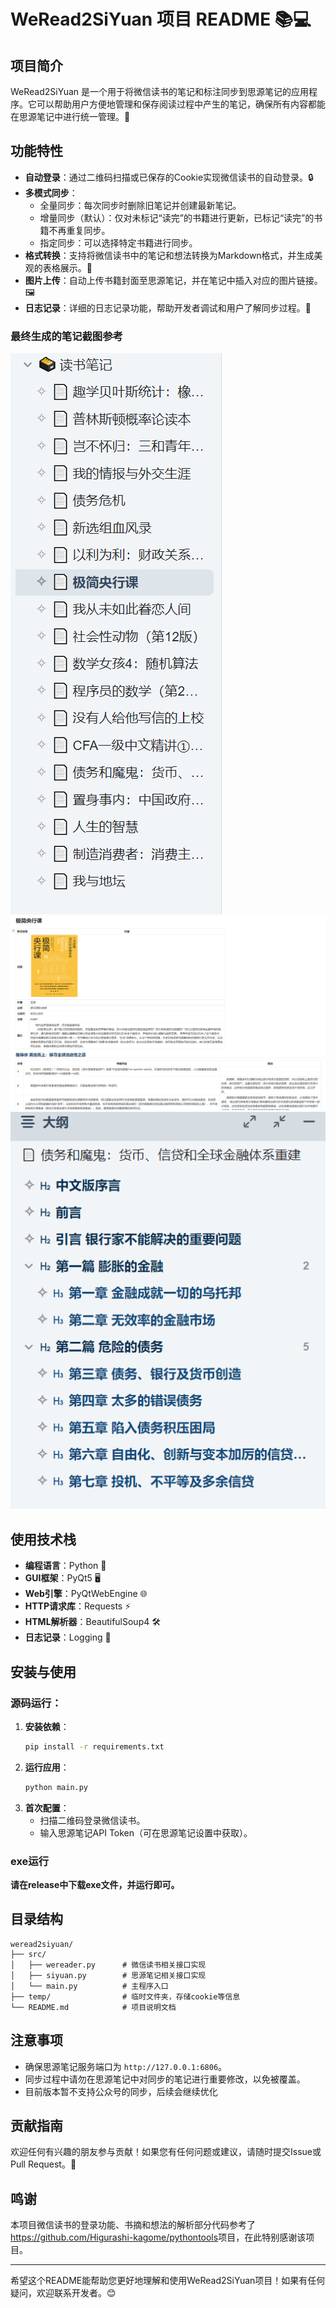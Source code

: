 # WeRead2SiYuan 项目 README 📚💻

## 项目简介
WeRead2SiYuan 是一个用于将微信读书的笔记和标注同步到思源笔记的应用程序。它可以帮助用户方便地管理和保存阅读过程中产生的笔记，确保所有内容都能在思源笔记中进行统一管理。🚀

## 功能特性
- **自动登录**：通过二维码扫描或已保存的Cookie实现微信读书的自动登录。🔒
- **多模式同步**：
  - 全量同步：每次同步时删除旧笔记并创建最新笔记。
  - 增量同步（默认）：仅对未标记“读完”的书籍进行更新，已标记“读完”的书籍不再重复同步。
  - 指定同步：可以选择特定书籍进行同步。
- **格式转换**：支持将微信读书中的笔记和想法转换为Markdown格式，并生成美观的表格展示。📝
- **图片上传**：自动上传书籍封面至思源笔记，并在笔记中插入对应的图片链接。🖼️
- **日志记录**：详细的日志记录功能，帮助开发者调试和用户了解同步过程。📜

### 最终生成的笔记截图参考
![Image text](https://github.com/maxi92/weread2siyuan/blob/master/readme/1.PNG)
![Image text](https://github.com/maxi92/weread2siyuan/blob/master/readme/2.PNG)
![Image text](https://github.com/maxi92/weread2siyuan/blob/master/readme/3.PNG)

## 使用技术栈
- **编程语言**：Python 🐍
- **GUI框架**：PyQt5 🖥️
- **Web引擎**：PyQtWebEngine 🌐
- **HTTP请求库**：Requests ⚡
- **HTML解析器**：BeautifulSoup4 🛠️
- **日志记录**：Logging 📝

## 安装与使用

### 源码运行：
1. **安装依赖**：
   ```bash
   pip install -r requirements.txt
   ```
2. **运行应用**：
   ```bash
   python main.py
   ```
3. **首次配置**：
   - 扫描二维码登录微信读书。
   - 输入思源笔记API Token（可在思源笔记设置中获取）。

### exe运行
 **请在release中下载exe文件，并运行即可。**

## 目录结构
```
weread2siyuan/
├── src/
│   ├── wereader.py      # 微信读书相关接口实现
│   ├── siyuan.py        # 思源笔记相关接口实现
│   └── main.py          # 主程序入口
├── temp/                # 临时文件夹，存储cookie等信息
└── README.md            # 项目说明文档
```

## 注意事项
- 确保思源笔记服务端口为 `http://127.0.0.1:6806`。
- 同步过程中请勿在思源笔记中对同步的笔记进行重要修改，以免被覆盖。
- 目前版本暂不支持公众号的同步，后续会继续优化

## 贡献指南
欢迎任何有兴趣的朋友参与贡献！如果您有任何问题或建议，请随时提交Issue或Pull Request。🤝

## 鸣谢
本项目微信读书的登录功能、书摘和想法的解析部分代码参考了<https://github.com/Higurashi-kagome/pythontools>项目，在此特别感谢该项目。

---

希望这个README能帮助您更好地理解和使用WeRead2SiYuan项目！如果有任何疑问，欢迎联系开发者。😊